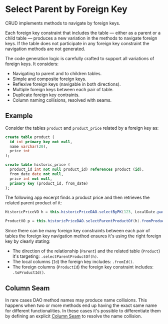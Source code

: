 # Select Parent by Foreign Key

CRUD implements methods to navigate by foreign keys. 

Each foreign key constraint that includes the table &mdash; either as a parent
or a child table &mdash; produces a new variation in the methods to navigate foreign
keys. If the table does not participate in any foreign key constraint the navigation methods
are not generated.

The code generation logic is carefully crafted to support all variations of foreign keys.
It considers:

- Navigating to parent and to children tables.
- Simple and composite foreign keys.
- Reflexive foreign keys (navigable in both directions).
- Multiple foreign keys between each pair of table.
- Duplicate foreign key contraints.
- Column naming collisions, resolved with seams.

## Example

Consider the tables `product` and `product_price` related by a foreign key as:

```sql
create table product (
  id int primary key not null,
  name varchar(20),
  price int
);

create table historic_price (
  product_id int not null product_id) references product (id),
  from_date date not null,
  price int not null,
  primary key (product_id, from_date)
);
```

The following app excerpt finds a product price and then retrieves the related parent product of it:

```java
HistoricPriceVO h = this.historicPriceDAO.selectByPK(123, LocalDate.parse("2022-11-15"));

ProductVO p = this.historicPriceDAO.selectParentProductOf(h).fromProductId().toId();
```

Since there can be many foreign key constraints between each pair of tables the foreign key navigation
method ensures it's using the right foreign key by clearly stating:

- The direction of the relationship (`Parent`) and the related table (`Product`) it's targeting: `.selectParentProductOf(h)`.
- The local columns (`Id`) the foreign key includes: `.fromId()`.
- The foreign columns (`ProductId`) the foreign key constraint includes: `.toProductId()`.


## Column Seam

In rare cases DAO method names may produce name collisions. This happens when two or more methods
end up having the exact same name for different functionalities. In these cases it's possible to
differentiate them by defining an explicit [Column Seam](./column-seam.md) to resolve the name collision.


